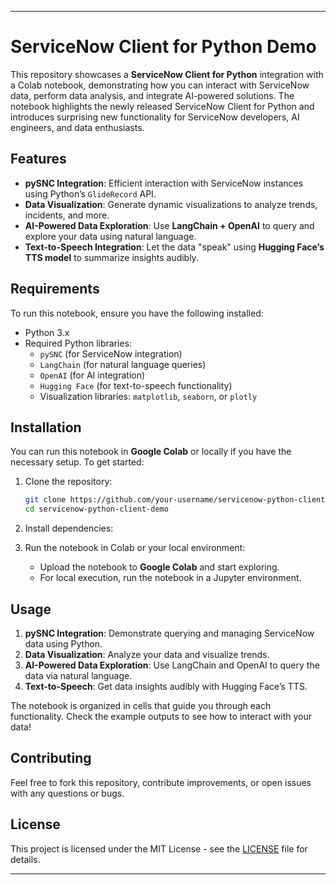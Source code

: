 
---

# ServiceNow Client for Python Demo

This repository showcases a **ServiceNow Client for Python** integration with a Colab notebook, demonstrating how you can interact with ServiceNow data, perform data analysis, and integrate AI-powered solutions. The notebook highlights the newly released ServiceNow Client for Python and introduces surprising new functionality for ServiceNow developers, AI engineers, and data enthusiasts.

## Features

- **pySNC Integration**: Efficient interaction with ServiceNow instances using Python’s `GlideRecord` API.
- **Data Visualization**: Generate dynamic visualizations to analyze trends, incidents, and more.
- **AI-Powered Data Exploration**: Use **LangChain + OpenAI** to query and explore your data using natural language.
- **Text-to-Speech Integration**: Let the data "speak" using **Hugging Face’s TTS model** to summarize insights audibly.

## Requirements

To run this notebook, ensure you have the following installed:

- Python 3.x
- Required Python libraries:
  - `pySNC` (for ServiceNow integration)
  - `LangChain` (for natural language queries)
  - `OpenAI` (for AI integration)
  - `Hugging Face` (for text-to-speech functionality)
  - Visualization libraries: `matplotlib`, `seaborn`, or `plotly`

## Installation

You can run this notebook in **Google Colab** or locally if you have the necessary setup. To get started:

1. Clone the repository:
   ```bash
   git clone https://github.com/your-username/servicenow-python-client-demo.git
   cd servicenow-python-client-demo
   ```

2. Install dependencies:
   

3. Run the notebook in Colab or your local environment:
   - Upload the notebook to **Google Colab** and start exploring.
   - For local execution, run the notebook in a Jupyter environment.

## Usage

1. **pySNC Integration**: Demonstrate querying and managing ServiceNow data using Python.
2. **Data Visualization**: Analyze your data and visualize trends.
3. **AI-Powered Data Exploration**: Use LangChain and OpenAI to query the data via natural language.
4. **Text-to-Speech**: Get data insights audibly with Hugging Face’s TTS.

The notebook is organized in cells that guide you through each functionality. Check the example outputs to see how to interact with your data!



## Contributing

Feel free to fork this repository, contribute improvements, or open issues with any questions or bugs.

## License

This project is licensed under the MIT License - see the [LICENSE](LICENSE) file for details.

---


